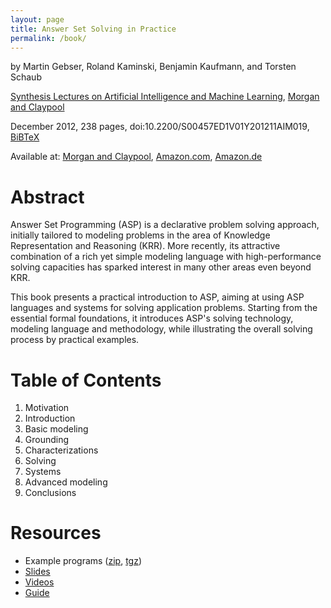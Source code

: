 ```yaml
---
layout: page
title: Answer Set Solving in Practice
permalink: /book/
---
```


by
Martin Gebser,
Roland Kaminski,
Benjamin Kaufmann,
and
Torsten Schaub

[Synthesis Lectures on Artificial Intelligence and Machine Learning](http://www.morganclaypool.com/toc/aim/6/3),
[Morgan and Claypool](http://www.morganclaypool.com)

December 2012, 238 pages, doi:10.2200/S00457ED1V01Y201211AIM019,
[BiBTeX](https://www.cs.uni-potsdam.de/wv/bibtex/gekakasc12a.bib)

Available at:
[Morgan and Claypool](https://dx.doi.org/10.2200/S00457ED1V01Y201211AIM019),
[Amazon.com](https://www.amazon.com/Answer-Solving-Practice-Martin-Gebser/dp/1608459713),
[Amazon.de](https://www.amazon.de/Answer-Solving-Practice-Martin-Gebser/dp/1608459713)

# Abstract

Answer Set Programming (ASP) is a declarative problem solving approach, initially tailored to modeling problems in the area of Knowledge Representation and Reasoning (KRR).
More recently, its attractive combination of a rich yet simple modeling language with high-performance solving capacities has sparked interest in many other areas even beyond KRR.

This book presents a practical introduction to ASP, aiming at using ASP languages and systems for solving application problems.
Starting from the essential formal foundations,
it introduces ASP's solving technology, modeling language and methodology,
while illustrating the overall solving process by practical examples.

# Table of Contents

1.  Motivation
1.  Introduction
1.  Basic modeling
1.  Grounding
1.  Characterizations
1.  Solving
1.  Systems
1.  Advanced modeling
1.  Conclusions

# Resources

- Example programs ([zip](/files/listings.zip), [tgz](/files/listings.tgz))
- [Slides](/teaching/)
- [Videos](/doc/videos/)
- [Guide](https://github.com/potassco/guide/releases/)
